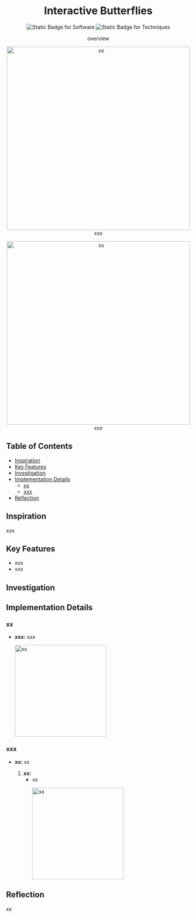 <div align="center">
    <h1>Interactive Butterflies</h1>
    <p><img alt="Static Badge for Software" src="https://img.shields.io/badge/Software-Unity-C2D5C7"> <img alt="Static Badge for Techniques" src="https://img.shields.io/badge/Techniques-xx-C2D8EE"></p>
    <p>overview</p>
    <p><img src="media/xx.gif" alt="xx" title="xx" height=500> <br> xxx</p>
    <p><img src="media/xx.gif" alt="xx" title="xx" height=500> <br> xxx</p>
</div>


## Table of Contents <!-- omit from toc -->
- [Inspiration](#inspiration)
- [Key Features](#key-features)
- [Investigation](#investigation)
- [Implementation Details](#implementation-details)
  - [xx](#xx)
  - [xxx](#xxx)
- [Reflection](#reflection)

## Inspiration
xxx

## Key Features
- xxx
- xxx

## Investigation

## Implementation Details

### xx
- **xxx:** xxx <p><img src="media/xx.png" alt="xx" title="xx" height=250></p>


### xxx
- **xx:** xx
  
  1. **xx:**
     - xx <p><img src="media/xx.png" alt="xx" title="xx" height=250></p>


## Reflection
xx
